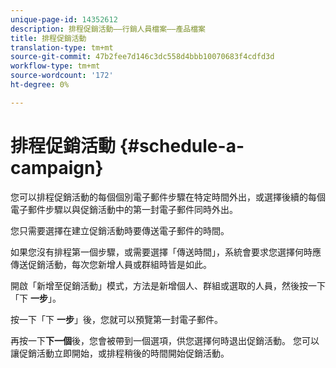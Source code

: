 ```yaml
---
unique-page-id: 14352612
description: 排程促銷活動——行銷人員檔案——產品檔案
title: 排程促銷活動
translation-type: tm+mt
source-git-commit: 47b2fee7d146c3dc558d4bbb10070683f4cdfd3d
workflow-type: tm+mt
source-wordcount: '172'
ht-degree: 0%

---
```



# 排程促銷活動 {#schedule-a-campaign}

您可以排程促銷活動的每個個別電子郵件步驟在特定時間外出，或選擇後續的每個電子郵件步驟以與促銷活動中的第一封電子郵件同時外出。

您只需要選擇在建立促銷活動時要傳送電子郵件的時間。

如果您沒有排程第一個步驟，或需要選擇「傳送時間」，系統會要求您選擇何時應傳送促銷活動，每次您新增人員或群組時皆是如此。

開啟「新增至促銷活動」模式，方法是新增個人、群組或選取的人員，然後按一下「下 **一步**」。

按一下「下 **一步**」後，您就可以預覽第一封電子郵件。

再按一下**下一個**後，您會被帶到一個選項，供您選擇何時退出促銷活動。 您可以讓促銷活動立即開始，或排程稍後的時間開始促銷活動。
